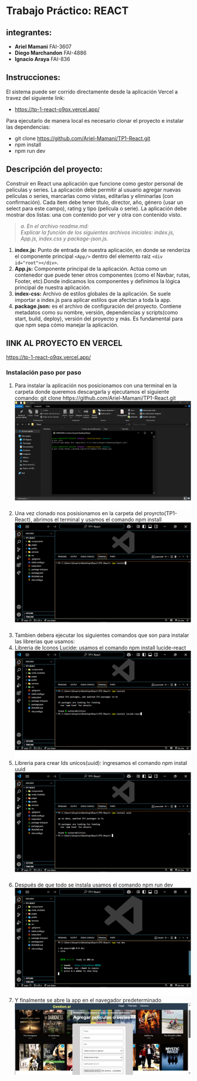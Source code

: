 # Trabajo Práctico: REACT

## integrantes: 
- **Ariel Mamani** FAI-3607
- **Diego Marchandon** FAI-4886
- **Ignacio Araya** FAI-836

## Instrucciones:
El sistema puede ser corrido directamente desde la aplicación Vercel a travez del siguiente link:
 - https://tp-1-react-o9qx.vercel.app/ 

Para ejecutarlo de manera local es necesario clonar el proyecto e instalar las dependencias:
 - git clone https://github.com/Ariel-Mamani/TP1-React.git
 - npm install
 - npm run dev

## Descripción del proyecto: 
Construir en React una aplicación que funcione como gestor personal de películas y series.
La aplicación debe permitir al usuario agregar nuevas películas o series, marcarlas como 
vistas, editarlas y eliminarlas (con confirmación). 
Cada ítem debe tener título, director, año, género (usar un select para este campo), rating y 
tipo (película o serie). 
La aplicación debe mostrar dos listas: una con contenido por ver y otra con contenido visto.

>*a. En el archivo readme.md:*  
>*Explicar la función de los siguientes archivos iniciales: index.js,*
>*App.js, index.css y package-json.js.*
1. **index.js:**
Punto de entrada de nuestra aplicación, en donde se renderiza el componente principal `<App/>` dentro del elemento raíz `<div id="root"></div>`.
2. **App.js:**
Componente principal de la aplicación. Actúa como un contenedor que puede tener otros componentes (como el Navbar, rutas, Footer, etc).Donde indicamos los componentes y definimos la lógica principal de nuestra aplicación.
3. **index-css:** 
Archivo de estilos globales de la aplicación. Se suele importar a index.js para aplicar estilos que afectan a toda la app.
4. **package.json:**
es el archivo de configuración del proyecto. Contiene metadatos como su nombre, versión, dependencias y scripts(como start, build, deploy), versión del proyecto y más.
Es fundamental para que npm sepa cómo manejar la aplicación. 


## lINK AL PROYECTO EN VERCEL 
https://tp-1-react-o9qx.vercel.app/

<h3>Instalación paso por paso</h3>
<ol>
    <li>
        Para instalar la aplicación nos posicionamos con una terminal en la carpeta donde queremos descargarla y ejecutamos el siguiente comando:
        git clone https://github.com/Ariel-Mamani/TP1-React.git
        <img src="./public/Guia/paso1.png" alt="Imagen de como se clona">
    </li>
    <li>
        Una vez clonado nos posisionamos en la carpeta del proyrcto(TP1-React), abrimos el terminal y usamos el comando npm install
        <img src="./public/Guia/paso2.png" alt="Imagen de comando de instalacion">
    </li>
    <li>
        Tambien debera ejecutar los siguientes comandos que son para instalar las librerias que usamos:
        <li>Libreria de Iconos Lucide: usamos el comando npm install lucide-react
        <img src="./public/Guia/paso3.png" alt="Imagen de comando de instalacion de Lucide">
        </li>
        <li>Libreria para crear Ids unicos(uuid): ingresamos el comando npm instal uuid
        <img src="./public/Guia/paso4.png" alt="Imagen de comando de instalacion de uuid"></li>
    </li>
    <li>
        Después de que todo se instala usamos el comando npm run dev
        <img src="./public/Guia/paso5.png" alt="Imagen de como levantar el proyecto">
    </li>
    <li>
        Y finalmente se abre la app en el navegador predeterminado
        <img src="./public/Guia/paso6.png" alt="Imagen de como se se ve el proyecto en el navegador">
    </li>
</ol>